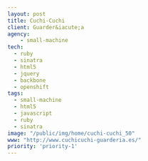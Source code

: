 ```yaml
---
layout: post
title: Cuchi-Cuchi
client: Guarder&iacute;a
agency:
    - small-machine
tech:
  - ruby
  - sinatra
  - html5
  - jquery
  - backbone
  - openshift
tags:
  - small-machine
  - html5
  - javascript
  - ruby
  - sinatra
image: "/public/img/home/cuchi-cuchi_50"
www: "http://www.cuchicuchi-guarderia.es/"
priority: 'priority-1'
---
```

